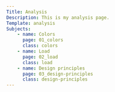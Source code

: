 ```yaml
---
Title: Analysis
Description: This is my analysis page.
Template: analysis
Subjects:
    - name: Colors
      page: 01_colors
      class: colors
    - name: Load
      page: 02_load
      class: load
    - name: Design principles
      page: 03_design-principles
      class: design-principles
---
```



